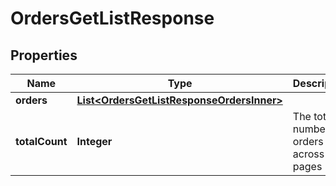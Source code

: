 

# OrdersGetListResponse


## Properties

| Name | Type | Description | Notes |
|------------ | ------------- | ------------- | -------------|
|**orders** | [**List&lt;OrdersGetListResponseOrdersInner&gt;**](OrdersGetListResponseOrdersInner.md) |  |  |
|**totalCount** | **Integer** | The total number of orders across all pages |  |



